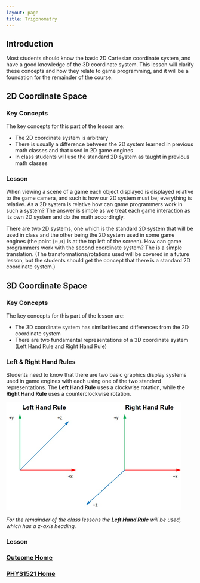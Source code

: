 ```yaml
---
layout: page
title: Trigonometry
---
```

## Introduction
Most students should know the basic 2D Cartesian coordinate system, and have a good knowledge of the 3D coordinate system. This lesson will clarify these concepts and how they relate to game programming, and it will be a foundation for the remainder of the course.

## 2D Coordinate Space
### Key Concepts
The key concepts for this part of the lesson are:
* The 2D coordinate system is arbitrary
* There is usually a difference between the 2D system learned in previous math classes and that used in 2D game engines
* In class students will use the standard 2D system as taught in previous math classes

### Lesson
When viewing a scene of a game each object displayed is displayed relative to the game camera, and such is how our 2D system must be; everything is relative. As a 2D system is relative how can game programmers work in such a system? The answer is simple as we treat each game interaction as its own 2D system and do the math accordingly.

There are two 2D systems, one which is the standard 2D system that will be used in class and the other being the 2D system used in some game engines (the point `[0,0]` is at the top left of the screen). How can game programmers work with the second coordinate system? The is a simple translation. (The transformations/rotations used will be covered in a future lesson, but the students should get the concept that there is a standard 2D coordinate system.)

## 3D Coordinate Space
### Key Concepts
The key concepts for this part of the lesson are:
* The 3D coordinate system has similarities and differences from the 2D coordinate system
* There are two fundamental representations of a 3D coordinate system (Left Hand Rule and Right Hand Rule)

### Left & Right Hand Rules
Students need to know that there are two basic graphics display systems used in game engines with each using one of the two standard representations. The **Left Hand Rule** uses a clockwise rotation, while the **Right Hand Rule** uses a counterclockwise rotation.

![3d-rules](files/3d-rules.jpg)

_For the remainder of the class lessons the **Left Hand Rule** will be used, which has a z-axis heading._

### Lesson



### [Outcome Home](outcome1.md)
### [PHYS1521 Home](../)
